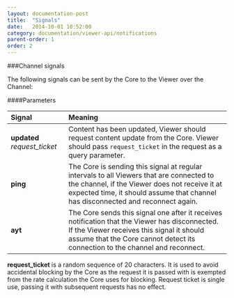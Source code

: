 ```yaml
---
layout: documentation-post
title:  "Signals"
date:   2014-10-01 10:52:00
category: documentation/viewer-api/notifications
parent-order: 1
order: 2
---
```


###Channel signals

The following signals can be sent by the Core to the Viewer over the Channel:

####Parameters

| Signal                        | Meaning                             |
|:------------------------------|:------------------------------------|
| **updated** *request_ticket*  | Content has been updated, Viewer should request content update from the Core. Viewer should pass `request_ticket` in the request as a query parameter. |
| **ping**                      | The Core is sending this signal at regular intervals to all Viewers that are connected to the channel, if the Viewer does not receive it at expected time, it should assume that channel has disconnected and reconnect again. |
| **ayt**                       | The Core sends this signal one after it receives notification that the Viewer has disconnected. If the Viewer receives this signal it should assume that the Core cannot detect its connection to the channel and reconnect. |


**request_ticket** is a random sequence of 20 characters. It is used to avoid accidental blocking by the Core as the request it is passed with is exempted from the rate calculation the Core uses for blocking.
Request ticket is single use, passing it with subsequent requests has no effect.

